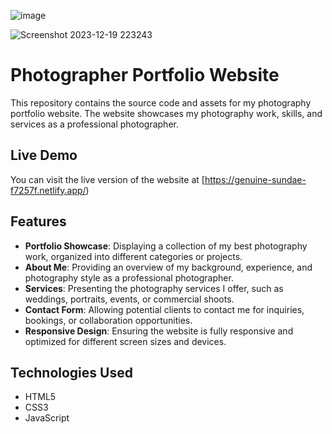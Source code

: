![image](https://github.com/AlekseiIvanovI/photographer_portfolio/assets/149438366/cbe83cb3-0ef8-4b03-9c5b-8b0477603a12)

![Screenshot 2023-12-19 223243](https://github.com/AlekseiIvanovI/photographer_portfolio/assets/149438366/2052b4e1-2972-4c7a-aa65-597f7611ff38)


# Photographer Portfolio Website


This repository contains the source code and assets for my photography portfolio website. The website showcases my photography work, skills, and services as a professional photographer.

## Live Demo

You can visit the live version of the website at [https://genuine-sundae-f7257f.netlify.app/)

## Features

- **Portfolio Showcase**: Displaying a collection of my best photography work, organized into different categories or projects.
- **About Me**: Providing an overview of my background, experience, and photography style as a professional photographer.
- **Services**: Presenting the photography services I offer, such as weddings, portraits, events, or commercial shoots.
- **Contact Form**: Allowing potential clients to contact me for inquiries, bookings, or collaboration opportunities.
- **Responsive Design**: Ensuring the website is fully responsive and optimized for different screen sizes and devices.

## Technologies Used

- HTML5
- CSS3
- JavaScript
